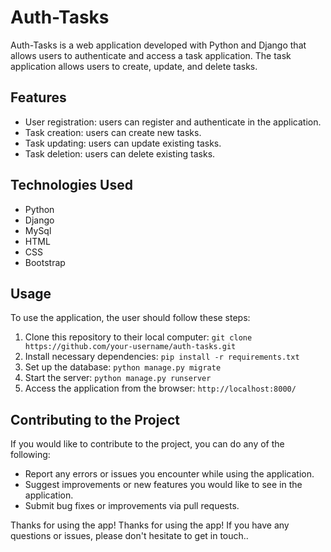 # Auth-Tasks

Auth-Tasks is a web application developed with Python and Django that allows users to authenticate and access a task application. The task application allows users to create, update, and delete tasks.

## Features

- User registration: users can register and authenticate in the application.
- Task creation: users can create new tasks.
- Task updating: users can update existing tasks.
- Task deletion: users can delete existing tasks.

## Technologies Used

- Python 
- Django
- MySql
- HTML
- CSS
- Bootstrap


## Usage

To use the application, the user should follow these steps:

1. Clone this repository to their local computer: `git clone https://github.com/your-username/auth-tasks.git`
2. Install necessary dependencies: `pip install -r requirements.txt`
3. Set up the database: `python manage.py migrate`
4. Start the server: `python manage.py runserver`
5. Access the application from the browser: `http://localhost:8000/`

## Contributing to the Project

If you would like to contribute to the project, you can do any of the following:

- Report any errors or issues you encounter while using the application.
- Suggest improvements or new features you would like to see in the application.
- Submit bug fixes or improvements via pull requests.


Thanks for using the app! Thanks for using the app! If you have any questions or issues, please don't hesitate to get in touch..

